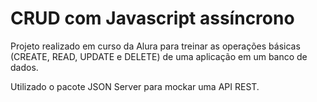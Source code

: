 # CRUD com Javascript assíncrono

Projeto realizado em curso da Alura para treinar as operações básicas (CREATE, READ, UPDATE e DELETE) de uma aplicação em um banco de dados.

Utilizado o pacote JSON Server para mockar uma API REST.
